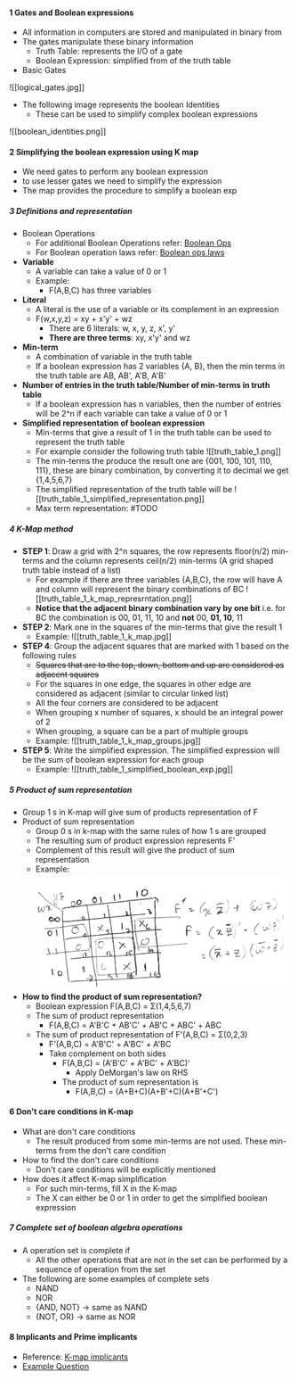 #### 1 Gates and Boolean expressions
- All information in computers are stored and manipulated in binary from
- The gates manipulate these binary information
	- Truth Table: represents the I/O of a gate
	- Boolean Expression: simplified from of the truth table
- Basic Gates


![[logical_gates.jpg]]

- The following image represents the boolean Identities
	- These can be used to simplify complex boolean expressions

![[boolean_identities.png]]

#### 2 Simplifying the boolean expression using K map
- We need gates to perform any boolean  expression 
- to use lesser gates we need to simplify the expression
- The map provides the procedure to simplify a boolean exp

##### 3 Definitions and representation
- Boolean Operations 
	- For additional Boolean Operations refer: [Boolean Ops](https://en.wikipedia.org/wiki/Boolean_algebra#Operations)
	- For Boolean operation laws refer: [Boolean ops laws](https://en.wikipedia.org/wiki/Boolean_algebra#Laws)
- **Variable**
	- A variable can take a value of 0 or 1
	- Example: 
		- F(A,B,C) has three variables
- **Literal**
	- A literal is the use of a variable or its complement in an expression
	- F(w,x,y,z) = xy + x'y' + wz
		- There are 6 literals: w, x, y, z, x', y'
		- **There are three terms**: xy, x'y' and wz
- **Min-term**
	- A combination of variable in the truth table
	- If a boolean expression has 2 variables {A, B}, then the min terms in the truth table are AB, AB', A'B, A'B' 
- **Number of entries in the truth table/Number of min-terms in truth table**
	- If a boolean expression has n variables, then the number of entries will be 2^n if each variable can take a value of 0 or 1
- **Simplified representation of boolean expression**
	- Min-terms that give a result of 1 in the truth table can be used to represent the truth table
	- For example consider the following truth table
		![[truth_table_1.png]]
	- The min-terms the produce the result one are {001, 100, 101, 110, 111}, these are binary combination, by converting it to decimal we get {1,4,5,6,7}
	- The simplified representation of the truth table will be
		![[truth_table_1_simplified_representation.png]]
	- Max term representation: #TODO 

##### 4 K-Map method
- **STEP 1**: Draw a grid with 2^n squares, the row represents floor(n/2) min-terms and the column represents ceil(n/2) min-terms (A grid shaped truth table instead of a list)
	- For example if there are three variables {A,B,C}, the row will have A and column will represent the binary combinations of BC
		![[truth_table_1_k_map_represrntation.png]]
	- **Notice that the adjacent binary combination vary by one bit** i.e. for BC the combination is 00, 01, 11, 10 and **not** 00, **01, 10**, 11 
- **STEP 2**: Mark one in the squares of the min-terms that give the result 1
	- Example:
		![[truth_table_1_k_map.jpg]]
- **STEP 4**: Group the adjacent squares that are marked with 1 based on the following rules
	- ~~Squares that are to the top, down, bottom and up are considered as adjacent squares~~
	- For the squares in one edge, the squares in other edge are considered as adjacent (similar to circular linked list)
	- All the four corners are considered to be adjacent
	- When grouping x number of squares, x should be an integral power of 2
	- When grouping, a square can be a part of multiple groups
	- Example: 
		![[truth_table_1_k_map_groups.jpg]]
- **STEP 5**: Write the simplified expression. The simplified expression will be the sum of boolean expression for each group
	- Example: 
		![[truth_table_1_simplified_boolean_exp.jpg]]

##### 5 Product of sum representation
- Group 1 s in K-map will give sum of products representation of F
- Product of sum representation
	- Group 0 s in k-map with the same rules of how 1 s are grouped
	- The resulting sum of product expression represents F'
	- Complement of this result will give the product of sum representation
	- Example: ![](./Attachments/Images/k_map_pos_example.jpeg)
- **How to find the product of sum representation?**
	- Boolean expression F(A,B,C) = Σ(1,4,5,6,7)
	- The sum of product representation
		- F(A,B,C) = A'B'C + AB'C' + AB'C + ABC' + ABC
	- The sum of product representation of F'(A,B,C) = Σ(0,2,3)
		- F'(A,B,C) = A'B'C' + A'BC' + A'BC
		- Take complement on both sides
			- F(A,B,C) = (A'B'C' + A'BC' + A'BC)'
				- Apply DeMorgan's law on RHS
			- The product of sum representation is
				- F(A,B,C) = (A+B+C)(A+B'+C)(A+B'+C')

#### 6 Don't care conditions in K-map
- What are don't care conditions
	- The result produced from some min-terms are not used. These min-terms from the don't care condition
- How to find the don't care conditions
	- Don't care conditions will be explicitly mentioned
- How does it affect K-map simplification
	- For such min-terms, fill X in the K-map
	- The X can either be 0 or 1 in order to get the simplified boolean expression

##### 7 Complete set of boolean algebra operations
- A operation set is complete if
	- All the other operations that are not in the set can be performed by a sequence of operation from the set
- The following are some examples of complete sets
	- NAND
	- NOR
	- {AND, NOT} -> same as NAND
	- {NOT, OR} -> same as NOR 

#### 8 Implicants and Prime implicants
- Reference: [K-map implicants](https://www.geeksforgeeks.org/various-implicants-in-k-map/)
- [Example Question](https://gateoverflow.in/204124/gate-cse-2018-question-49#a_list) 

